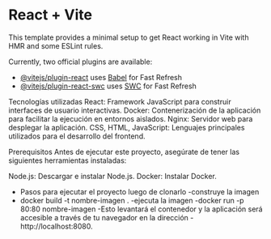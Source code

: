# React + Vite

This template provides a minimal setup to get React working in Vite with HMR and some ESLint rules.

Currently, two official plugins are available:

- [@vitejs/plugin-react](https://github.com/vitejs/vite-plugin-react/blob/main/packages/plugin-react/README.md) uses [Babel](https://babeljs.io/) for Fast Refresh
- [@vitejs/plugin-react-swc](https://github.com/vitejs/vite-plugin-react-swc) uses [SWC](https://swc.rs/) for Fast Refresh
  
Tecnologías utilizadas
React: Framework JavaScript para construir interfaces de usuario interactivas.
Docker: Contenerización de la aplicación para facilitar la ejecución en entornos aislados.
Nginx: Servidor web para desplegar la aplicación.
CSS, HTML, JavaScript: Lenguajes principales utilizados para el desarrollo del frontend.

Prerequisitos
Antes de ejecutar este proyecto, asegúrate de tener las siguientes herramientas instaladas:

Node.js: Descargar e instalar Node.js.
Docker: Instalar Docker.

- Pasos para ejecutar el proyecto luego de clonarlo
-construye la imagen
- docker build -t nombre-imagen .
-ejecuta la imagen
-docker run -p 80:80 nombre-imagen
-Esto levantará el contenedor y la aplicación será accesible a través de tu navegador en la dirección
-http://localhost:8080.
